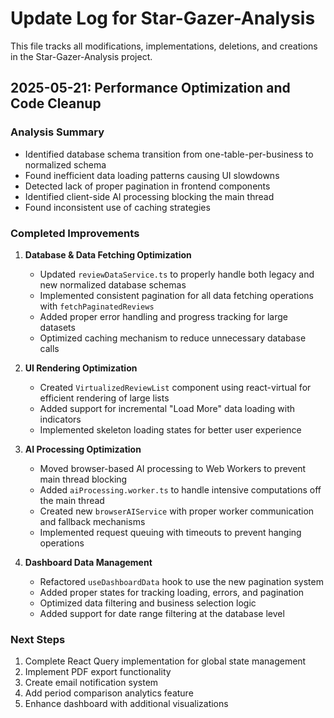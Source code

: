 # Update Log for Star-Gazer-Analysis

This file tracks all modifications, implementations, deletions, and creations in the Star-Gazer-Analysis project.

## 2025-05-21: Performance Optimization and Code Cleanup

### Analysis Summary
- Identified database schema transition from one-table-per-business to normalized schema
- Found inefficient data loading patterns causing UI slowdowns
- Detected lack of proper pagination in frontend components
- Identified client-side AI processing blocking the main thread
- Found inconsistent use of caching strategies

### Completed Improvements
1. **Database & Data Fetching Optimization**
   - Updated `reviewDataService.ts` to properly handle both legacy and new normalized database schemas
   - Implemented consistent pagination for all data fetching operations with `fetchPaginatedReviews`
   - Added proper error handling and progress tracking for large datasets
   - Optimized caching mechanism to reduce unnecessary database calls

2. **UI Rendering Optimization**
   - Created `VirtualizedReviewList` component using react-virtual for efficient rendering of large lists
   - Added support for incremental "Load More" data loading with indicators
   - Implemented skeleton loading states for better user experience

3. **AI Processing Optimization**
   - Moved browser-based AI processing to Web Workers to prevent main thread blocking
   - Added `aiProcessing.worker.ts` to handle intensive computations off the main thread
   - Created new `browserAIService` with proper worker communication and fallback mechanisms
   - Implemented request queuing with timeouts to prevent hanging operations

4. **Dashboard Data Management**
   - Refactored `useDashboardData` hook to use the new pagination system
   - Added proper states for tracking loading, errors, and pagination
   - Optimized data filtering and business selection logic
   - Added support for date range filtering at the database level

### Next Steps
1. Complete React Query implementation for global state management
2. Implement PDF export functionality
3. Create email notification system
4. Add period comparison analytics feature
5. Enhance dashboard with additional visualizations
